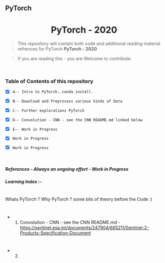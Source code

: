 ## PyTorch 

#

<h1 align="center">PyTorch - 2020</h1>

> This repository will contain both code and additional reading material refrences for PyTorch **PyTorch - 2020**
 
> If you are reading this - you are Welcome to contribute. 


<br/>


### Table of Contents of this repository

- [X] `A-- Intro to PyTorch..conda install.` 
- [X] `B-- Download and Preprocess various kinds of Data` 
- [X] `C-- Further explorations PyTorch` 
- [X] `D-- Convolution - CNN - see the CNN README.md linked below` 
- [X] `E-- Work in Progress` 
- [X] `Work in Progress` 
- [X] `Work in Progress` 


<br/>

##### References - Always an ongoing effort - Work in Progress


##### Learning Index :- 

#
Whats PyTorch ? Why PyTorch ? some bits of theory before the Code :) 

#
- 1. Convolution - CNN - see the CNN README.md  - https://sentinel.esa.int/documents/247904/685211/Sentinel-2-Products-Specification-Document

#

- 2. 

#


#

